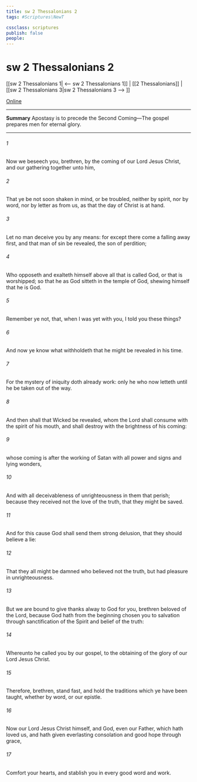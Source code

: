 ```yaml
---
title: sw 2 Thessalonians 2
tags: #Scriptures\NewT

cssclass: scriptures
publish: false
people:
---
```


# sw 2 Thessalonians 2
[[sw 2 Thessalonians 1| <-- sw 2 Thessalonians 1]] | [[2 Thessalonians]] | [[sw 2 Thessalonians 3|sw 2 Thessalonians 3 --> ]]

[Online](https://churchofjesuschrist.org/study/scriptures/nt/2-thes/2?lang=eng)

---
__Summary__
Apostasy is to precede the Second Coming—The gospel prepares men for eternal glory.

---
###### 1 
Now we beseech you, brethren, by the coming of our Lord Jesus Christ, and  our gathering together unto him,

###### 2 
That ye be not soon shaken in mind, or be troubled, neither by spirit, nor by word, nor by letter as from us, as that the day of Christ is at hand.

###### 3 
Let no man deceive you by any means: for  except there come a falling away first, and that man of sin be revealed, the son of perdition;

###### 4 
Who opposeth and exalteth himself above all that is called God, or that is worshipped; so that he as God sitteth in the temple of God, shewing himself that he is God.

###### 5 
Remember ye not, that, when I was yet with you, I told you these things?

###### 6 
And now ye know what withholdeth that he might be revealed in his time.

###### 7 
For the mystery of iniquity doth already work: only he who now letteth  until he be taken out of the way.

###### 8 
And then shall that Wicked be revealed, whom the Lord shall consume with the spirit of his mouth, and shall destroy with the brightness of his coming:

###### 9 
 whose coming is after the working of Satan with all power and signs and lying wonders,

###### 10 
And with all deceivableness of unrighteousness in them that perish; because they received not the love of the truth, that they might be saved.

###### 11 
And for this cause God shall send them strong delusion, that they should believe a lie:

###### 12 
That they all might be damned who believed not the truth, but had pleasure in unrighteousness.

###### 13 
But we are bound to give thanks alway to God for you, brethren beloved of the Lord, because God hath from the beginning chosen you to salvation through sanctification of the Spirit and belief of the truth:

###### 14 
Whereunto he called you by our gospel, to the obtaining of the glory of our Lord Jesus Christ.

###### 15 
Therefore, brethren, stand fast, and hold the traditions which ye have been taught, whether by word, or our epistle.

###### 16 
Now our Lord Jesus Christ himself, and God, even our Father, which hath loved us, and hath given  everlasting consolation and good hope through grace,

###### 17 
Comfort your hearts, and stablish you in every good word and work.

